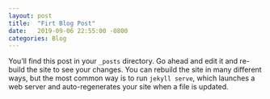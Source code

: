```yaml
---
layout: post
title:  "Firt Blog Post"
date:   2019-09-06 22:55:00 -0800
categories: Blog
---
```

You’ll find this post in your `_posts` directory. Go ahead and edit it and re-build the site to see your changes. You can rebuild the site in many different ways, but the most common way is to run `jekyll serve`, which launches a web server and auto-regenerates your site when a file is updated.

